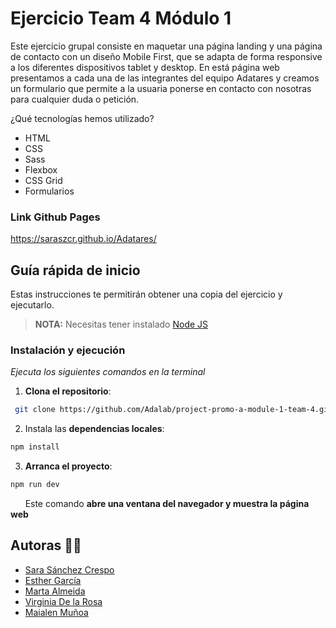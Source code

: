 # Ejercicio Team 4 Módulo 1

Este ejercicio grupal consiste en maquetar una página landing y una página de contacto con un diseño Mobile First, que se adapta de forma responsive a los diferentes dispositivos tablet y desktop. 
En está página web presentamos a cada una de las integrantes del equipo Adatares y creamos un formulario que permite a la usuaria ponerse en contacto con nosotras para cualquier duda o petición.

¿Qué tecnologías hemos utilizado?

- HTML
- CSS
- Sass
- Flexbox
- CSS Grid
- Formularios

### Link Github Pages 

https://saraszcr.github.io/Adatares/

## Guía rápida de inicio 

Estas instrucciones te permitirán obtener una copia del ejercicio y ejecutarlo.

> **NOTA:** Necesitas tener instalado [Node JS](https://nodejs.org/)

### Instalación y ejecución 

_Ejecuta los siguientes comandos en la terminal_

1. **Clona el repositorio**:

```bash
 git clone https://github.com/Adalab/project-promo-a-module-1-team-4.git
```

2. Instala las **dependencias locales**:

```bash
npm install
```

3. **Arranca el proyecto**:

```bash
npm run dev
```

&nbsp; &nbsp; &nbsp; Este comando **abre una ventana del navegador y muestra la página web**

## Autoras 👩‍💻

- [Sara Sánchez Crespo](https://github.com/SaraSzCr)
- [Esther García](https://www.github.com/esgab)
- [Marta Almeida](https://github.com/Marta-Af)
- [Virginia De la Rosa](https://github.com/Vir19)
- [Maialen Muñoa](https://github.com/maialenmunoa)
